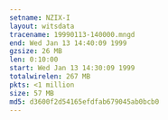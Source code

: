 ```yaml
---
setname: NZIX-I
layout: witsdata
tracename: 19990113-140000.mngd
end: Wed Jan 13 14:40:09 1999
gzsize: 26 MB
len: 0:10:00
start: Wed Jan 13 14:30:09 1999
totalwirelen: 267 MB
pkts: <1 million
size: 57 MB
md5: d3600f2d54165efdfab679045ab0bcb0
---
```

